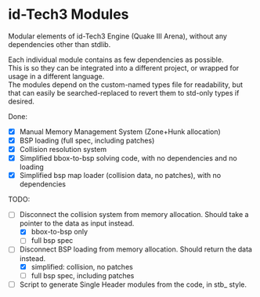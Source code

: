 # id-Tech3 Modules
Modular elements of id-Tech3 Engine (Quake III Arena), without any dependencies other than stdlib.  

Each individual module contains as few dependencies as possible.  
This is so they can be integrated into a different project, or wrapped for usage in a different language.  
The modules depend on the custom-named types file for readability, but that can easily be searched-replaced to revert them to std-only types if desired.  

Done:
- [x] Manual Memory Management System (Zone+Hunk allocation)
- [x] BSP loading (full spec, including patches)
- [x] Collision resolution system
- [x] Simplified bbox-to-bsp solving code, with no dependencies and no loading
- [x] Simplified bsp map loader (collision data, no patches), with no dependencies

TODO:
- [ ] Disconnect the collision system from memory allocation. Should take a pointer to the data as input instead.
  - [x] bbox-to-bsp only
  - [ ] full bsp spec
- [ ] Disconnect BSP loading from memory allocation. Should return the data instead.
  - [x] simplified: collision, no patches
  - [ ] full bsp spec, including patches
- [ ] Script to generate Single Header modules from the code, in stb_ style.
